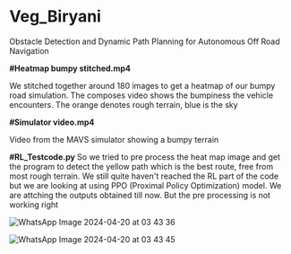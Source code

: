 # Veg_Biryani
Obstacle Detection and Dynamic Path Planning for Autonomous Off Road Navigation

**#Heatmap bumpy stitched.mp4**

We stitched together around 180 images to get a heatmap of our bumpy road simulation. The composes video shows the bumpiness the vehicle encounters. The orange denotes rough terrain, blue is the sky

**#Simulator video.mp4**

Video from the MAVS simulator showing a bumpy terrain

**#RL_Testcode.py**
So we tried to pre process the heat map image and get the program to detect the yellow path which is the best route, free from most rough terrain. We still quite haven't reached the RL part of the code but we are looking at using PPO (Proximal Policy Optimization) model. We are attching the outputs obtained till now. But the pre processing is not working right

![WhatsApp Image 2024-04-20 at 03 43 36](https://github.com/Anuzzzzzzz/Veg_Biryani/assets/148976244/262187a6-6b54-4ec2-91fa-628bfe6c4cf0)

![WhatsApp Image 2024-04-20 at 03 43 45](https://github.com/Anuzzzzzzz/Veg_Biryani/assets/148976244/d5f6e38b-54ad-4a05-b64f-912b6b612623)
